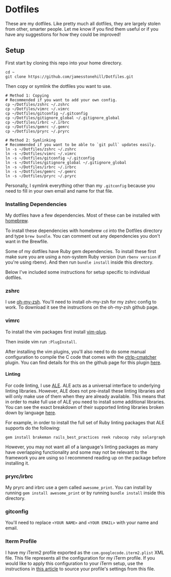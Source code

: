 # Dotfiles

These are my dotfiles. Like pretty much all dotfiles, they are largely stolen
from other, smarter people. Let me know if you find them useful or if you have
any suggestions for how they could be improved!

## Setup

First start by cloning this repo into your home directory.

```shell
cd ~
git clone https://github.com/jamesstonehill/Dotfiles.git
```

Then copy or symlink the dotfiles you want to use.

```shell
# Method 1: Copying
# Recommended if you want to add your own config.
cp ~/Dotfiles/zshrc ~/.zshrc
cp ~/Dotfiles/vimrc ~/.vimrc
cp ~/Dotfiles/gitconfig ~/.gitconfig
cp ~/Dotfiles/gitignore_global ~/.gitignore_global
cp ~/Dotfiles/irbrc ~/.irbrc
cp ~/Dotfiles/gemrc ~/.gemrc
cp ~/Dotfiles/pryrc ~/.pryrc

# Method 2: Symlinking
# Recommended if you want to be able to `git pull` updates easily.
ln -s ~/Dotfiles/zshrc ~/.zshrc
ln -s ~/Dotfiles/vimrc ~/.vimrc
ln -s ~/Dotfiles/gitconfig ~/.gitconfig
ln -s ~/Dotfiles/gitignore_global ~/.gitignore_global
ln -s ~/Dotfiles/irbrc ~/.irbrc
ln -s ~/Dotfiles/gemrc ~/.gemrc
ln -s ~/Dotfiles/pryrc ~/.pryrc
```

Personally, I symlink everything other than my `.gitconfig` because you need to
fill in your own email and name for that file.

### Installing Dependencies

My dotfiles have a few dependencies. Most of these can be installed with
[homebrew](https://brew.sh/).

To install these dependencies with homebrew `cd` into the Dotfiles directory and
type `brew bundle`. You can comment out any dependencies you don't want in the
Brewfile.

Some of my dotfiles have Ruby gem dependencies. To install these first make sure
you are using a non-system Ruby version (run `rbenv version` if you're using
rbenv). And then run `bundle install` inside this directory.

Below I've included some instructions for setup specific to individual dotfiles.

### zshrc

I use [oh-my-zsh](https://github.com/robbyrussell/oh-my-zsh). You'll need to
install oh-my-zsh for my zshrc config to work. To download it see the
instructions on the oh-my-zsh github page.

### vimrc

To install the vim packages first install
[vim-plug](https://github.com/junegunn/vim-plug).

Then inside vim run `:PlugInstall`.

After installing the vim plugins, you'll also need to do some manual
configuration to compile the C code that comes with the
[ctrlp-cmatcher](https://github.com/JazzCore/ctrlp-cmatcher) plugin. You can
find details for this on the github page for this plugin
[here](https://github.com/JazzCore/ctrlp-cmatcher#installation).

#### Linting

For code linting, I use [ALE](https://github.com/w0rp/ale). ALE acts as a
universal interface to underlying linting libraries. However, ALE does not
pre-install these linting libraries and will only make use of them when they are
already available. This means that in order to make full use of ALE you need to
install some additional libraries. You can see the exact breakdown of their
supported linting libraries broken down by language
[here](https://github.com/w0rp/ale#supported-languages).

For example, in order to install the full set of Ruby linting packages that ALE
supports do the following:

```shell
gem install brakeman rails_best_practices reek rubocop ruby solargraph
```

However, you may not want all of a language's linting packages as many have
overlapping functionality and some may not be relevant to the framework you are
using so I recommend reading up on the package before installing it.

### pryrc/irbrc

My pryrc and irbrc use a gem called `awesome_print`. You can install by running
`gem install awesome_print` or by running `bundle install` inside this
directory.

### gitconfig

You'll need to replace `<YOUR NAME>` and `<YOUR EMAIL>` with your name and
email.

### Iterm Profile

I have my iTerm2 profile exported as the `com.googlecode.iterm2.plist` XML file.
This file represents all the configuration for my iTerm profile. If you would
like to apply this configuration to your iTerm setup, use the instructions in
[this
article](http://stratus3d.com/blog/2015/02/28/sync-iterm2-profile-with-dotfiles-repository/)
to source your profile's settings from this file.
